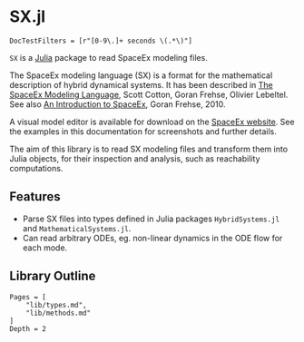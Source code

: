# SX.jl

```@meta
DocTestFilters = [r"[0-9\.]+ seconds \(.*\)"]
```

`SX` is a [Julia](http://julialang.org) package to read SpaceEx modeling files.


The SpaceEx modeling language (SX) is a format for the mathematical description
of hybrid dynamical systems. It has been described in
[The SpaceEx Modeling Language](http://spaceex.imag.fr/sites/default/files/spaceex_modeling_language_0.pdf),
Scott Cotton, Goran Frehse, Olivier Lebeltel. See also [An Introduction to SpaceEx](http://spaceex.imag.fr/sites/default/files/introduction_to_spaceex_0.pdf),
Goran Frehse, 2010.

A visual model editor is available for download on the [SpaceEx website](http://spaceex.imag.fr/download-6).
See the examples in this documentation for screenshots and further details.

The aim of this library is to read SX modeling files and transform them into Julia
objects, for their inspection and analysis, such as reachability computations.

## Features

- Parse SX files into types defined in Julia packages `HybridSystems.jl` and `MathematicalSystems.jl`.
- Can read arbitrary ODEs, eg. non-linear dynamics in the ODE flow for each mode.

## Library Outline

```@contents
Pages = [
    "lib/types.md",
    "lib/methods.md"
]
Depth = 2
```
